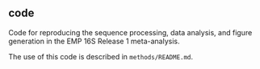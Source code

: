 ## code

Code for reproducing the sequence processing, data analysis, and figure generation in the EMP 16S Release 1 meta-analysis.

The use of this code is described in `methods/README.md`.
